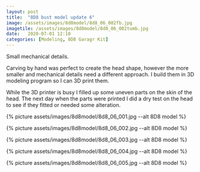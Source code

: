 ```yaml
---
layout: post
title:  "8D8 bust model update 6"
image: /assets/images/8d8model/8d8_06_002fb.jpg
imagetile: /assets/images/8d8model/8d8_06_002tumb.jpg
date:   2020-07-01 12:10
categories: [Modeling, 8D8 Garagr Kit]
---
```

Small mechanical details.

<!--more-->

Carving by hand was perfect to create the head shape, however the more smaller and mechanical details need a different approach. I build them in 3D modeling program so I can 3D print them.

While the 3D printer is busy I filled up some uneven parts on the skin of the head. The next day when the parts were printed I did a dry test on the head to see if they fitted or needed some alteration. 

{% picture assets/images/8d8model/8d8_06_001.jpg --alt 8D8 model %}

{% picture assets/images/8d8model/8d8_06_002.jpg --alt 8D8 model %}

{% picture assets/images/8d8model/8d8_06_003.jpg --alt 8D8 model %}

{% picture assets/images/8d8model/8d8_06_004.jpg --alt 8D8 model %}

{% picture assets/images/8d8model/8d8_06_005.jpg --alt 8D8 model %}

